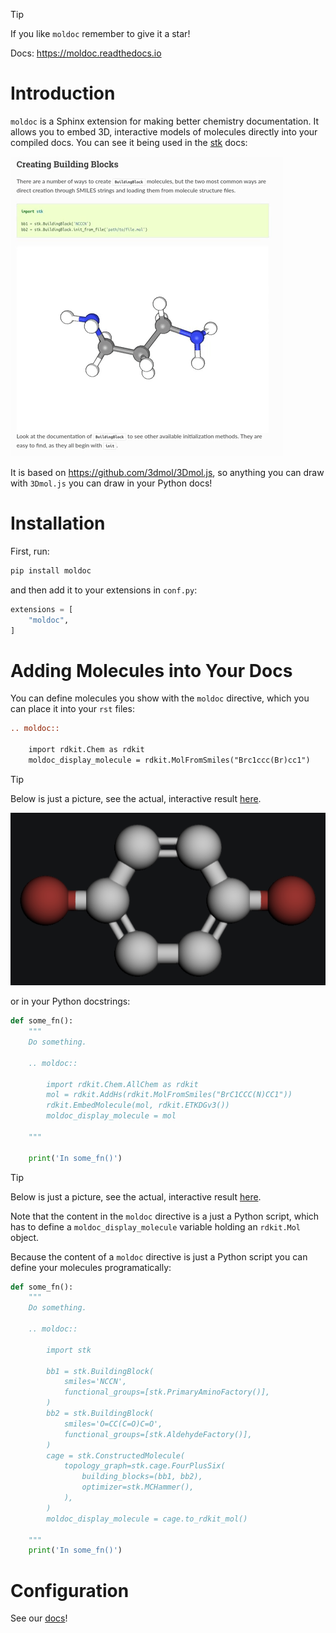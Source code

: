 > [!TIP]
> If you like ``moldoc`` remember to give it a star!

Docs: https://moldoc.readthedocs.io

# Introduction

`moldoc` is a Sphinx extension for making better chemistry documentation. It
allows you to embed 3D, interactive models of molecules directly into your
compiled docs. You can see it being used in the
[stk](https://stk.readthedocs.io/en/stable/basic_examples.html) docs:

![moldoc](./docs/source/_static/moldoc.gif)

It is based on https://github.com/3dmol/3Dmol.js, so anything you can draw
with `3Dmol.js` you can draw in your Python docs!

# Installation

First, run:

```bash
pip install moldoc
```

and then add it to your extensions in `conf.py`:

```python
extensions = [
    "moldoc",
]
```

# Adding Molecules into Your Docs

You can define molecules you show with the `moldoc` directive, which you  can
place it into your `rst` files:

```rst
.. moldoc::

    import rdkit.Chem as rdkit
    moldoc_display_molecule = rdkit.MolFromSmiles("Brc1ccc(Br)cc1")
```

> [!TIP]
> Below is just a picture, see the actual, interactive result
  [here](https://moldoc.readthedocs.io/en/stable#adding-molecules-into-your-docs>).

![adding-molecules-into-your-docs](./docs/source/_static/adding-molecules-into-your-docs.png)

or in your Python docstrings:

```python
def some_fn():
    """
    Do something.

    .. moldoc::

        import rdkit.Chem.AllChem as rdkit
        mol = rdkit.AddHs(rdkit.MolFromSmiles("BrC1CCC(N)CC1"))
        rdkit.EmbedMolecule(mol, rdkit.ETKDGv3())
        moldoc_display_molecule = mol

    """

    print('In some_fn()')
```

> [!TIP]
> Below is just a picture, see the actual, interactive result
  [here](https://moldoc.readthedocs.io/en/stable#adding-molecules-into-your-docs-2>).

Note that the content in the `moldoc` directive is a just a Python script,
which has to define a `moldoc_display_molecule` variable holding an `rdkit.Mol`
object.

Because the content of a `moldoc` directive is just a Python script you can
define your molecules programatically:

```python
def some_fn():
    """
    Do something.

    .. moldoc::

        import stk

        bb1 = stk.BuildingBlock(
            smiles='NCCN',
            functional_groups=[stk.PrimaryAminoFactory()],
        )
        bb2 = stk.BuildingBlock(
            smiles='O=CC(C=O)C=O',
            functional_groups=[stk.AldehydeFactory()],
        )
        cage = stk.ConstructedMolecule(
            topology_graph=stk.cage.FourPlusSix(
                building_blocks=(bb1, bb2),
                optimizer=stk.MCHammer(),
            ),
        )
        moldoc_display_molecule = cage.to_rdkit_mol()

    """
    print('In some_fn()')

```

# Configuration

See our [docs](https://moldoc.readthedocs.io/en/stable)!
